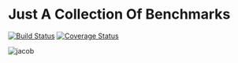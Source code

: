 # Just A Collection Of Benchmarks
[![Build Status](https://travis-ci.org/wallerlab/jacob.svg?branch=master)](https://travis-ci.org/wallerlab/jacob)
[![Coverage Status](https://coveralls.io/repos/github/wallerlab/jacob/badge.svg?branch=master)](https://coveralls.io/github/wallerlab/jacob?branch=master)

![jacob](https://cloud.githubusercontent.com/assets/13583117/17080812/1702cb34-5171-11e6-89a5-86db9e916f0e.jpg)
